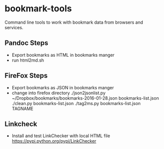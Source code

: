 bookmark-tools
==============

Command line tools to work with bookmark data from browsers and services.

## Pandoc Steps

* Export bookmarks as HTML in bookmarks manger
* run html2md.sh

## FireFox Steps

* Export bookmarks as JSON in bookmarks manger
* change into firefox directory
    ./json2jsonlist.py ~/Dropbox/bookmarks/bookmarks-2016-01-28.json bookmarks-list.json
    ./clean.py bookmarks-list.json
    ./tag2ms.py bookmarks-list.json TAGNAME

## Linkcheck

* Install and test LinkChecker with local HTML file https://pypi.python.org/pypi/LinkChecker
